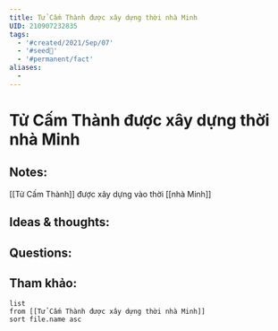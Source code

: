 ```yaml
---
title: Tử Cấm Thành được xây dựng thời nhà Minh
UID: 210907232835
tags:
  - '#created/2021/Sep/07'
  - '#seed🥜'
  - '#permanent/fact'
aliases:
  - 
---
```

# Tử Cấm Thành được xây dựng thời nhà Minh

## Notes:
[[Tử Cấm Thành]] được xây dựng vào thời [[nhà Minh]]

## Ideas & thoughts:

## Questions:


## Tham khảo:
```dataview
list
from [[Tử Cấm Thành được xây dựng thời nhà Minh]]
sort file.name asc
```